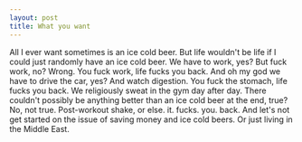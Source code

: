 ```yaml
---
layout: post
title: What you want
---
```


All I ever want sometimes is an ice cold beer. But life wouldn't be life if I could just randomly have an ice cold beer.
We have to work, yes? But fuck work, no? Wrong. You fuck work, life fucks you back.
And oh my god we have to drive the car, yes? And watch digestion. You fuck the stomach, life fucks you back.
We religiously sweat in the gym day after day. There couldn't possibly be anything better than an ice cold beer at the end, true? No, not true. Post-workout shake, or else. it. fucks. you. back.
And let's not get started on the issue of saving money and ice cold beers.
Or just living in the Middle East.